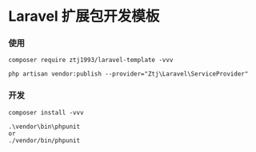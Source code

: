 # Laravel 扩展包开发模板

### 使用
```
composer require ztj1993/laravel-template -vvv

php artisan vendor:publish --provider="Ztj\Laravel\ServiceProvider"
```

### 开发
```
composer install -vvv

.\vendor\bin\phpunit
or
./vendor/bin/phpunit
```
